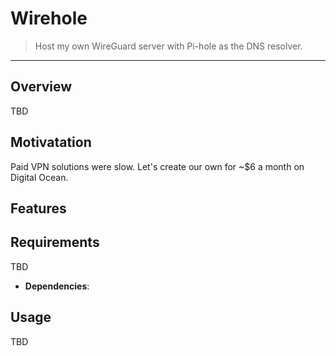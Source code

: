# Wirehole

> Host my own WireGuard server with Pi-hole as the DNS resolver.

---

## Overview

TBD

## Motivatation

Paid VPN solutions were slow. Let's create our own for ~$6 a month on Digital Ocean.

## Features

## Requirements

TBD

- **Dependencies**:

## Usage

TBD
